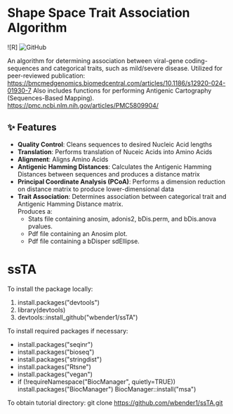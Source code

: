 # Shape Space Trait Association Algorithm

![R]
![GitHub](https://img.shields.io/badge/license-MIT-green)

An algorithm for determining association between viral-gene coding-sequences and categorical traits, such as mild/severe disease. 
Utilized for peer-reviewed publication: https://bmcmedgenomics.biomedcentral.com/articles/10.1186/s12920-024-01930-7
Also includes functions for performing Antigenic Cartography (Sequences-Based Mapping).  
https://pmc.ncbi.nlm.nih.gov/articles/PMC5809904/

## ✨ Features
- **Quality Control**: Cleans sequences to desired Nucleic Acid lengths
- **Translation**: Performs translation of Nuceic Acids into Amino Acids
- **Alignment**: Aligns Amino Acids
- **Antigenic Hamming Distances**: Calculates the Antigenic Hamming Distances between sequences and produces a distance matrix
- **Principal Coordinate Analysis (PCoA)**: Performs a dimension reduction on distance matrix to produce lower-dimensional data
- **Trait Association**: Determines association between categorical trait and Antigenic Hamming Distance matrix.  
Produces a:
  - Stats file containing anosim, adonis2, bDis.perm, and bDis.anova pvalues.
  - Pdf file containing an Anosim plot.
  - Pdf file containing a bDisper sdEllipse.





# ssTA

To install the package locally:
1. install.packages("devtools")
2. library(devtools)
3. devtools::install_github("wbender1/ssTA")

To install required packages if necessary:
- install.packages("seqinr")
- install.packages("bioseq")
- install.packages("stringdist")
- install.packages("Rtsne")
- install.packages("vegan")
- if (!requireNamespace("BiocManager", quietly=TRUE))
  install.packages("BiocManager")
  BiocManager::install("msa")

To obtain tutorial directory:
git clone https://github.com/wbender1/ssTA.git
